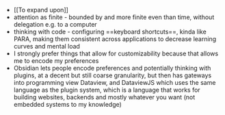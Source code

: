 - [[To expand upon]]
- attention as finite - bounded by and more finite even than time, without delegation e.g. to a computer
- thinking with code - configuring ==keyboard shortcuts==, kinda like PARA, making them consistent across applications to decrease learning curves and mental load
- I strongly prefer things that allow for customizability because that allows me to encode my preferences
- Obsidian lets people encode preferences  and potentially thinking with plugins, at a decent but still coarse granularity, but then has gateways into programming view Dataview, and DataviewJS which uses the same language as the plugin system, which is a language that works for building websites, backends and mostly whatever you want (not embedded systems to my knowledge)